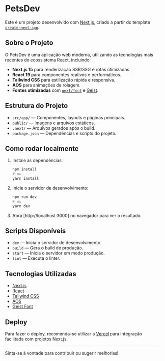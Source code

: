 # PetsDev

Este é um projeto desenvolvido com [Next.js](https://nextjs.org), criado a partir do template [`create-next-app`](https://nextjs.org/docs/app/api-reference/cli/create-next-app).

## Sobre o Projeto

O PetsDev é uma aplicação web moderna, utilizando as tecnologias mais recentes do ecossistema React, incluindo:

- **Next.js 15** para renderização SSR/SSG e rotas otimizadas.
- **React 19** para componentes reativos e performáticos.
- **Tailwind CSS** para estilização rápida e responsiva.
- **AOS** para animações de rolagem.
- **Fontes otimizadas** com [`next/font`](https://nextjs.org/docs/app/building-your-application/optimizing/fonts) e [Geist](https://vercel.com/font).

## Estrutura do Projeto

- `src/app/` — Componentes, layouts e páginas principais.
- `public/` — Imagens e arquivos estáticos.
- `.next/` — Arquivos gerados após o build.
- `package.json` — Dependências e scripts do projeto.

## Como rodar localmente

1. Instale as dependências:
   ```bash
   npm install
   # ou
   yarn install
   ```

2. Inicie o servidor de desenvolvimento:
   ```bash
   npm run dev
   # ou
   yarn dev
   ```

3. Abra [http://localhost:3000] no navegador para ver o resultado.

## Scripts Disponíveis

- `dev` — Inicia o servidor de desenvolvimento.
- `build` — Gera o build de produção.
- `start` — Inicia o servidor em modo produção.
- `lint` — Executa o linter.

## Tecnologias Utilizadas

- [Next.js](https://nextjs.org/)
- [React](https://react.dev/)
- [Tailwind CSS](https://tailwindcss.com/)
- [AOS](https://michalsnik.github.io/aos/)
- [Geist Font](https://vercel.com/font)

## Deploy

Para fazer o deploy, recomenda-se utilizar a [Vercel](https://vercel.com/) para integração facilitada com projetos Next.js.

---

Sinta-se à vontade para contribuir ou sugerir melhorias!
